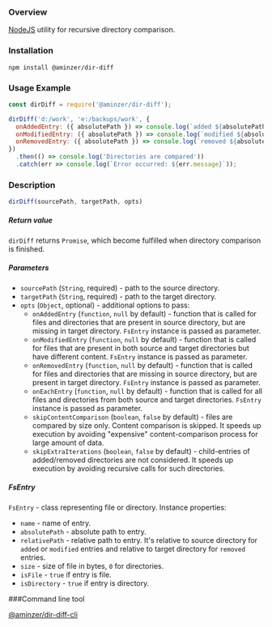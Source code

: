 ### Overview

[NodeJS](https://nodejs.org) utility for recursive directory comparison.

### Installation

```
npm install @aminzer/dir-diff
```

### Usage Example

```javascript
const dirDiff = require('@aminzer/dir-diff');

dirDiff('d:/work', 'e:/backups/work', {
  onAddedEntry: ({ absolutePath }) => console.log(`added ${absolutePath}`),
  onModifiedEntry: ({ absolutePath }) => console.log(`modified ${absolutePath}`),
  onRemovedEntry: ({ absolutePath }) => console.log(`removed ${absolutePath}`),
})
  .then(() => console.log('Directories are compared'))
  .catch(err => console.log(`Error occurred: ${err.message}`));

```

### Description

```javascript
dirDiff(sourcePath, targetPath, opts)
```

##### Return value

`dirDiff` returns `Promise`, which become fulfilled when directory comparison is finished.

##### Parameters

* `sourcePath` (`String`, required) - path to the source directory.
* `targetPath` (`String`, required) - path to the target directory.
* `opts` (`Object`, optional) - additional options to pass:
    * `onAddedEntry` (`function`, `null` by default) - function that is called for files and directories that are present in source directory, but are missing in target directory. `FsEntry` instance is passed as parameter.
    * `onModifiedEntry` (`function`, `null` by default) - function that is called for files that are present in both source and target directories but have different content. `FsEntry` instance is passed as parameter.
    * `onRemovedEntry` (`function`, `null` by default) - function that is called for files and directories that are missing in source directory, but are present in target directory. `FsEntry` instance is passed as parameter.
    * `onEachEntry` (`function`, `null` by default) - function that is called for all files and directories from both source and target directories. `FsEntry` instance is passed as parameter.
    * `skipContentComparison` (`boolean`, `false` by default) - files are compared by size only. Content comparison is skipped. It speeds up execution by avoiding "expensive" content-comparison process for large amount of data.
    * `skipExtraIterations` (`boolean`, `false` by default) - child-entries of added/removed directories are not considered. It speeds up execution by avoiding recursive calls for such directories.

##### FsEntry

`FsEntry` - class representing file or directory. Instance properties:

* `name` - name of entry.
* `absolutePath` - absolute path to entry.
* `relativePath` - relative path to entry. It's relative to source directory for `added` or `modified` entries and relative to target directory for `removed` entries.
* `size` - size of file in bytes, `0` for directories.
* `isFile` - `true` if entry is file.
* `isDirectory` - `true` if entry is directory.

###Command line tool

[@aminzer/dir-diff-cli](https://www.npmjs.com/package/@aminzer/dir-diff-cli)

